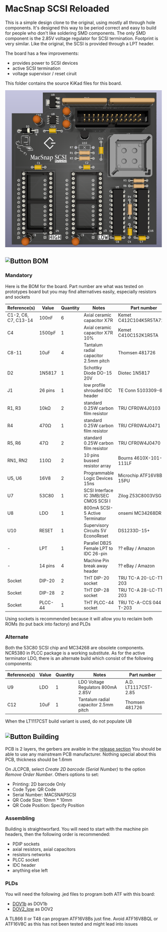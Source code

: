 # MacSnap SCSI Reloaded

This is a simple design clone to the original, using mostly all through hole components. It's designed this way to be period correct and easy to build for people who don't like soldering SMD components. The only SMD component is the 2.85V voltage regulator for SCSI termination.
Footprint is very similar. Like the original, the SCSI is provided through a LPT header.

The board has a few improvements:
- provides power to SCSI devices
- active SCSI termination
- voltage supervisor / reset ciruit

This folder contains the source KiKad files for this board.

![PCB](MacSnap%20SCSI.png)

## ![Button BOM]
### Mandatory

Here is the BOM for the board. Part number are what was tested on prototypes board but you may find alternatives easily, especially resistors and sockets

| Reference(s)          | Value      | Quantity | Notes                                  | Part number              |
|-----------------------|------------|----------|----------------------------------------|--------------------------|
| C1-2, C6, C7, C13-14  | 100nF      | 6        | Axial ceramic capacitor X7R            | Kemet C412C104K5R5TA7200 |
| C4                    | 1500pF     | 1        | Axial ceramic capacitor X7R 10%        | Kemet C410C152K1R5TA     |
| C8-11                 | 10uF       | 4        | Tantalum radial capacitor 2.5mm pitch  | Thomsen 481726           |
| D2                    | 1N5817     | 1        | Schottky Diode DO-15 20V               | Diotec 1N5817            |
| J1                    | 26 pins    | 1        | low profile shrouded IDC header        | TE Conn 5103309-6        |
| R1, R3                | 10kΩ       | 2        | standard 0.25W carbon film resistor    | TRU CFR0W4J0103          |
| R4                    | 470Ω       | 1        | standard 0.25W carbon film resistor    | TRU CFR0W4J0471          |
| R5, R6                | 47Ω        | 2        | standard 0.25W carbon film resistor    | TRU CFR0W4J0470          |
| RN1, RN2              | 110Ω       | 2        | 10 pins bussed resistor array          | Bourns 4610X-101-111LF   |
| U5, U6                | 16V8       | 2        | Programmable Logic Devices 15ns        | Microchip ATF16V8B-15PU  |
| U7                    | 53C80      | 1        | SCSI Interface IC 3MB/SEC CMOS SCSI I  | Zilog Z53C8003VSG        |
| U8                    | LDO        | 1        | 800mA SCSI-5 Active Terminator         | onsemi MC34268DR2G       |
| U10                   | RESET      | 1        | Supervisory Circuits 5V EconoReset     | DS1233D-15+              |
| -                     | LPT        | 1        | Parallel DB25 Female LPT to IDC 26-pin | ?? eBay / Amazon         |
| -                     | 14 pins    | 4        | Machine Pin break away header          | ?? eBay / Amazon         |
| Socket                | DIP-20     | 2        | THT DIP-20 socket                      | TRU TC-A 20-LC-TT-203    |
| Socket                | DIP-28     | 2        | THT DIP-28 socket                      | TRU TC-A 28-LC-TT-203    |
| Socket                | PLCC-44    | 1        | THT PLCC-44 socket                     | TRU TC-A-CCS 044-Z-T-203 |

Using sockets is recommended because it will allow you to reclaim both ROMs (to put back into factory) and PLDs

### Alternate

Both the 53C80 SCSI chip and MC34268 are obsolete components. NCR5380 in PLCC package is a working substitute. As for the active terminator LDO, there is an alternate build which consist of the following components:

| Reference(s)          | Value      | Quantity | Notes                                  | Part number              |
|-----------------------|------------|----------|----------------------------------------|--------------------------|
| U9                    | LDO        | 1        | LDO Voltage Regulators 800mA 2.85V     | A.D. LT1117CST-2.85      |
| C12                   | 10uF       | 1        | Tantalum radial capacitor 2.5mm pitch  | Thomsen 481726           |

When the LT1117CST build variant is used, do not populate U8

## ![Button Building]

PCB is 2 layers, the gerbers are avaible in the [release section](https://github.com/demik/MacSnap-SCSI/releases/download/v2.1/MacSnap_SCSI_Reloaded_2.1.zip)
You should be able to use any mainstream PCB manufacturer. Nothing special about this PCB, thickness should be 1.6mm

On JLCPCB, select _Create 2D barcode (Serial Number)_ to the option _Remove Order Number_. Others options to set:
- Printing: 2D barcode Only
- Code Type: QR Code
- Serial Number: MACSNAPSCSI
- QR Code Size: 10mm * 10mm
- QR Code Position: Specify Position

### Assembling

Building is straightworfard. You will need to start with the machine pin headers, then the following order is recommended:
- PDIP sockets
- axial resistors, axial capacitors
- resistors networks
- PLCC socket
- IDC header
- anything else left

### PLDs

You will need the following .jed files to program both ATF with this board:
- [DOV1b](../../PLD/DOV1B.jed) as DOV1b
- [DOV2_low](../../PLD/DOV2_low.jed) as DOV2

A TL866 II or T48 can program ATF16V8Bs just fine. Avoid ATF16V8BQL or ATF16V8C as this has not been tested and might lead into issues

<!-------------------------------[ Buttons ]----------------------------------->

[Button BOM]: https://img.shields.io/badge/BOM-FFDD21?style=for-the-badge&logoColor=white&logo=BookStack
[Button Building]: https://img.shields.io/badge/Building-FFDD21?style=for-the-badge&logoColor=white&logo=opensourcehardware
